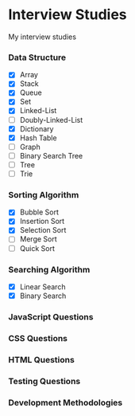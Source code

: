 # Interview Studies
My interview studies
### Data Structure
- [x] Array
- [x] Stack
- [x] Queue
- [x] Set
- [x] Linked-List
- [ ] Doubly-Linked-List
- [x] Dictionary
- [x] Hash Table
- [ ] Graph
- [ ] Binary Search Tree
- [ ] Tree
- [ ] Trie

### Sorting Algorithm
- [x] Bubble Sort
- [x] Insertion Sort
- [x] Selection Sort
- [ ] Merge Sort
- [ ] Quick Sort

### Searching Algorithm
- [x] Linear Search
- [x] Binary Search

### JavaScript Questions

### CSS Questions

### HTML Questions

### Testing Questions

### Development Methodologies